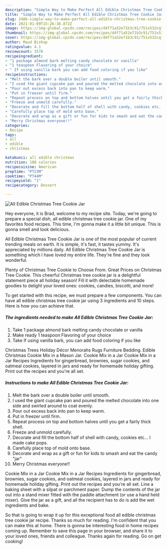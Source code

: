 ```yaml
---
description: "Simple Way to Make Perfect All Edible Christmas Tree Cookie Jar"
title: "Simple Way to Make Perfect All Edible Christmas Tree Cookie Jar"
slug: 2486-simple-way-to-make-perfect-all-edible-christmas-tree-cookie-jar
date: 2021-01-09T15:26:38.872Z
image: https://img-global.cpcdn.com/recipes/d4f71a52e71b3c91/751x532cq70/all-edible-christmas-tree-cookie-jar-recipe-main-photo.jpg
thumbnail: https://img-global.cpcdn.com/recipes/d4f71a52e71b3c91/751x532cq70/all-edible-christmas-tree-cookie-jar-recipe-main-photo.jpg
cover: https://img-global.cpcdn.com/recipes/d4f71a52e71b3c91/751x532cq70/all-edible-christmas-tree-cookie-jar-recipe-main-photo.jpg
author: Maud Bishop
ratingvalue: 4.1
reviewcount: 3578
recipeingredient:
- "1 package almond bark melting candy chocolate or vanilla"
- "1 teaspoon Flavoring of your choice"
- " If using vanilla bark you can add food coloring if you like"
recipeinstructions:
- "Melt the bark over a double boiler until smooth."
- "I used the giant cupcake pan and poured the melted chocolate into one side and swirled around to coat evenly."
- "Pour out excess back into pan to keep warm."
- "Put in freezer until firm."
- "Repeat process on top and bottom halves until you get a fairly thick shell."
- "Freeze and unmold carefully."
- "Decorate and fill the bottom half of shell with candy, cookies etc... I made cake pops."
- "Carefully place top of mold onto base."
- "Decorate and wrap as a gift or fun for kids to smash and eat the candy &#34;jar&#34;"
- "Merry Christmas everyone!!"
categories:
- Recipe
tags:
- all
- edible
- christmas

katakunci: all edible christmas 
nutrition: 188 calories
recipecuisine: American
preptime: "PT23M"
cooktime: "PT44M"
recipeyield: "1"
recipecategory: Dessert

---
```



![All Edible Christmas Tree Cookie Jar](https://img-global.cpcdn.com/recipes/d4f71a52e71b3c91/751x532cq70/all-edible-christmas-tree-cookie-jar-recipe-main-photo.jpg)

Hey everyone, it is Brad, welcome to my recipe site. Today, we're going to prepare a special dish, all edible christmas tree cookie jar. One of my favorites food recipes. This time, I'm gonna make it a little bit unique. This is gonna smell and look delicious.

All Edible Christmas Tree Cookie Jar is one of the most popular of current trending meals on earth. It is simple, it's fast, it tastes yummy. It's appreciated by millions daily. All Edible Christmas Tree Cookie Jar is something which I have loved my entire life. They're fine and they look wonderful.

Plenty of Christmas Tree Cookie to Choose From. Great Prices on Christmas Tree Cookie. This cheerful Christmas tree cookie jar is a delightful statement piece all holiday season! Fill it with delectable homemade goodies to delight your loved ones: cookies, candies, biscotti, and more!


To get started with this recipe, we must prepare a few components. You can have all edible christmas tree cookie jar using 3 ingredients and 10 steps. Here is how you can achieve that.

<!--inarticleads1-->

##### The ingredients needed to make All Edible Christmas Tree Cookie Jar:

1. Take 1 package almond bark melting candy chocolate or vanilla
1. Make ready 1 teaspoon Flavoring of your choice
1. Take  If using vanilla bark, you can add food coloring if you like


Christmas Trees Holiday Décor Menorahs Rugs Furniture Bedding. Edible Christmas Cookie Mix in a Mason Jar. Cookie Mix in a Jar Cookie Mix in a Jar Recipes Ingredients for gingerbread, brownies, sugar cookies, and oatmeal cookies, layered in jars and ready for homemade holiday gifting. Print out the recipes and you&#39;re all set. 

<!--inarticleads2-->

##### Instructions to make All Edible Christmas Tree Cookie Jar:

1. Melt the bark over a double boiler until smooth.
1. I used the giant cupcake pan and poured the melted chocolate into one side and swirled around to coat evenly.
1. Pour out excess back into pan to keep warm.
1. Put in freezer until firm.
1. Repeat process on top and bottom halves until you get a fairly thick shell.
1. Freeze and unmold carefully.
1. Decorate and fill the bottom half of shell with candy, cookies etc... I made cake pops.
1. Carefully place top of mold onto base.
1. Decorate and wrap as a gift or fun for kids to smash and eat the candy &#34;jar&#34;
1. Merry Christmas everyone!!


Cookie Mix in a Jar Cookie Mix in a Jar Recipes Ingredients for gingerbread, brownies, sugar cookies, and oatmeal cookies, layered in jars and ready for homemade holiday gifting. Print out the recipes and you&#39;re all set. Line a baking sheet with a silpat or parchment paper. Dump the contents of the jar out into a stand mixer fitted with the paddle attachment (or use a hand held mixer). Give the jar as a gift, and all the recipient has to do is add the wet ingredients and bake. 

So that is going to wrap it up for this exceptional food all edible christmas tree cookie jar recipe. Thanks so much for reading. I'm confident that you can make this at home. There is gonna be interesting food in home recipes coming up. Remember to save this page in your browser, and share it to your loved ones, friends and colleague. Thanks again for reading. Go on get cooking!
